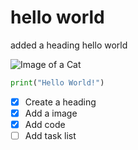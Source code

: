 # hello world

added a heading hello world

![Image of a Cat](https://i.natgeofe.com/n/548467d8-c5f1-4551-9f58-6817a8d2c45e/NationalGeographic_2572187_square.jpg)

``` python
print("Hello World!")
```

- [x] Create a heading
- [x] Add a image
- [x] Add code
- [ ] Add task list
